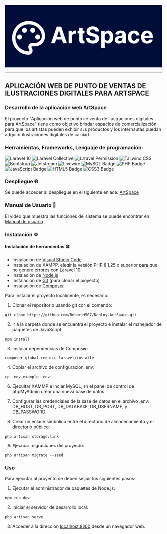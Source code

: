 <div align="center" width="100%">
  <img style="height: 200px" src="artSpace.PNG" />
</div>

---
## **APLICACIÓN WEB DE PUNTO DE VENTAS DE ILUSTRACIONES DIGITALES PARA ARTSPACE**

### Desarrollo de la aplicación web ArtSpace
El proyecto "Aplicación web de punto de venta de ilustraciones digitales para ArtSpace" tiene como objetivo brindar espacios de comercialización para que los artistas pueden exhibir sus productos y los internautas puedan adquirir ilustraciones digitales de calidad.

### Herramientas, Frameworks, Lenguaje de programación:
![Laravel 10](https://img.shields.io/badge/Laravel%2010-asd?style=for-the-badge&logo=laravel&logoColor=000000&logoWidth=20&color=FF2D20&link=https://laravel.com/) ![Laravel Collective](https://img.shields.io/badge/Laravel_Collective-asd?style=for-the-badge&logo=laravel&logoColor=FF2D20&logoWidth=20&color=9B9B9B&link=https://laravelcollective.com/) ![Laravel Permission](https://img.shields.io/badge/Laravel_Permission-asd?style=for-the-badge&logo=laravel&logoColor=FF2D20&logoWidth=20&color=EFD81D&link=https://spatie.be/docs/laravel-permission/) ![Tailwind CSS](https://img.shields.io/badge/tailwindcss-%2338B2AC.svg?style=for-the-badge&logo=tailwind-css&logoColor=white) ![Bootstrap](https://img.shields.io/badge/bootstrap-%238511FA.svg?style=for-the-badge&logo=bootstrap&logoColor=white) ![Jetstream](https://img.shields.io/badge/Jetstream-asd?style=for-the-badge&logo=laravel&logoColor=FF2D20&logoWidth=20&color=0070F3&link=https://laravel.com/) ![Livewire](https://img.shields.io/badge/Livewire-4E56A6?logo=livewire&logoColor=fff&style=for-the-badge) ![MySQL Badge](https://img.shields.io/badge/MySQL-4479A1?logo=mysql&logoColor=fff&style=for-the-badge) ![PHP Badge](https://img.shields.io/badge/PHP-777BB4?logo=php&logoColor=fff&style=for-the-badge)  ![JavaScript Badge](https://img.shields.io/badge/JavaScript-F7DF1E?logo=javascript&logoColor=000&style=for-the-badge) ![HTML5 Badge](https://img.shields.io/badge/HTML5-E34F26?logo=html5&logoColor=fff&style=for-the-badge) ![CSS3 Badge](https://img.shields.io/badge/CSS3-1572B6?logo=css3&logoColor=fff&style=for-the-badge)

### Despliegue :globe_with_meridians:

Se puede acceder al despliegue en el siguiente enlace: [ArtSpace](https://king-prawn-app-qnt6y.ondigitalocean.app/)

### Manual de Usuario :notebook:

El video que muestra las funciones del sistema se puede encontrar en: [Manual de usuario](https://youtu.be/EUrQTQ31)

### Instalación :gear:

#### Instalación de herramientas :hammer_and_wrench:

- Instalación de [Visual Studio Code](https://code.visualstudio.com/) 
- Instalación de [XAMPP](https://www.apachefriends.org/index.html), elegir la versión PHP 8.1.25 o superior para que no genere errores con Laravel 10. 
- Instalación de [Node.js](https://nodejs.org/)
- Instalación de [Git](https://git-scm.com/) (para clonar el proyecto)
- Instalación de [Composer](https://getcomposer.org/download/) 

Para instalar el proyecto localmente, es necesario:

1. Clonar el repositorio usando git con el comando:
```
git clone https://github.com/Robert9507/Deploy-ArtSpace.git
```

2. Ir a la carpeta donde se encuentra el proyecto e instalar el manejador de paquetes de JavaScript:
```
npm install
```

3. Instalar dependencias de Composer: 
```
composer global require laravel/installe
```

4. Copiar el archivo de configuración .env:
```
cp .env.example .env
```

6. Ejecultar XAMMP e inciar MySQL, en el panel de control de phpMyAdmin crear una nueva base de datos. 

7. Configurar las credenciales de la base de datos en el archivo .env: 
 DB_HOST, DB_PORT, DB_DATABASE, DB_USERNAME, y DB_PASSWORD.

8. Crear un enlace simbólico entre el directorio de almacenamiento y el directorio público:
```
php artisan storage:link
```

9. Ejecutar migraciones del proyecto:
```
php artisan migrate --seed
```

### Uso 

Para ejecutar al proyecto de deben seguir los siguientes pasos:

1. Ejecutar el administrador de paquetes de Node.js:
```
npm run dev
```

2. Iniciar el servidor de desarrollo local:
```
php artisan serve
```

3. Acceder a la dirección [localhost:8000](http://127.0.0.1:8000/) desde un navegador web.

